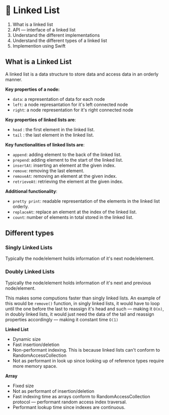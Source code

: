 # :link: Linked List

1. What is a linked list
2. API — interface of a linked list
3. Understand the different implementations
4. Understand the different types of a linked list
5. Implemention using Swift

## What is a Linked List

A linked list is a data structure to store data and access data in an orderly manner.

**Key properties of a node:** 

- `data`: a representation of data for each node
- `left`: a node represantation for it's left connected node
- `right`: a node representation for it's right connected node

**Key properties of linked lists are**:

- `head` : the first element in the linked list.
- `tail` : the last element in the linked list.

**Key functionalities of linked lists are**:

- `append`: adding element to the back of the linked list.
- `prepend`: adding element to the start of the linked list.
- `insertAt`: inserting an element at the given index.
- `remove`: removing the last element.
- `removeAt`: removing an element at the given index.
- `retrieveAt`: retrieving the element at the given index.

**Additional functionality**:

- `pretty print`: readable representation of the elements in the linked list orderly.
- `replaceAt`: replace an element at the index of the linked list.
- `count`: number of elements in total stored in the linked list.

## Different types

### Singly Linked Lists

Typically the node/element holds information of it's next node/element.

### Doubly Linked Lists

Typically the node/element holds information of it's next and previous node/element.

This makes some computions faster than singly linked lists. 
An example of this would be `remove()` function, in singly linked lists, it would have to loop until the one before the last to reassign it's head and such — making it `O(n)`, in doubly linked lists, it would just need the data of the tail and reassign properties accordingly — making it constant time `O(1)`

**Linked List**

- Dynamic size
- Fast insertion/deletion
- Non-performant indexing. This is because linked lists can't conform to RandomAccessCollection
- Not as performant in look up since looking up of reference types require more memory space.

**Array**

- Fixed size
- Not as performant of insertion/deletion
- Fast indexing time as arrays conform to RandomAccessCollection protocol — performant random access index traversal.
- Performant lookup time since indexes are continuous.
